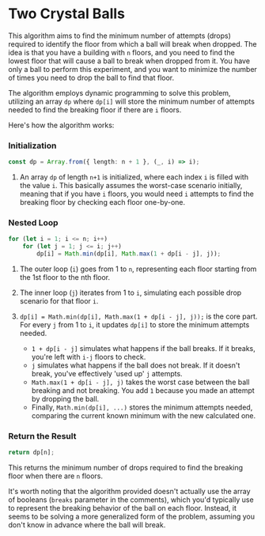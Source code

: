 # Two Crystal Balls

This algorithm aims to find the minimum number of attempts (drops) required to identify the floor from which a ball will break when dropped. The idea is that you have a building with `n` floors, and you need to find the lowest floor that will cause a ball to break when dropped from it. You have only a ball to perform this experiment, and you want to minimize the number of times you need to drop the ball to find that floor.

The algorithm employs dynamic programming to solve this problem, utilizing an array `dp` where `dp[i]` will store the minimum number of attempts needed to find the breaking floor if there are `i` floors.

Here's how the algorithm works:

### Initialization

```typescript
const dp = Array.from({ length: n + 1 }, (_, i) => i);
```

1. An array `dp` of length `n+1` is initialized, where each index `i` is filled with the value `i`. This basically assumes the worst-case scenario initially, meaning that if you have `i` floors, you would need `i` attempts to find the breaking floor by checking each floor one-by-one.

### Nested Loop

```typescript
for (let i = 1; i <= n; i++)
    for (let j = 1; j <= i; j++)
        dp[i] = Math.min(dp[i], Math.max(1 + dp[i - j], j));
```

1. The outer loop (`i`) goes from 1 to `n`, representing each floor starting from the 1st floor to the nth floor.

2. The inner loop (`j`) iterates from 1 to `i`, simulating each possible drop scenario for that floor `i`.

3. `dp[i] = Math.min(dp[i], Math.max(1 + dp[i - j], j));` is the core part. For every `j` from 1 to `i`, it updates `dp[i]` to store the minimum attempts needed.
    - `1 + dp[i - j]` simulates what happens if the ball breaks. If it breaks, you're left with `i-j` floors to check.
    - `j` simulates what happens if the ball does not break. If it doesn't break, you've effectively 'used up' `j` attempts.
    - `Math.max(1 + dp[i - j], j)` takes the worst case between the ball breaking and not breaking. You add `1` because you made an attempt by dropping the ball.
    - Finally, `Math.min(dp[i], ...)` stores the minimum attempts needed, comparing the current known minimum with the new calculated one.

### Return the Result

```typescript
return dp[n];
```

This returns the minimum number of drops required to find the breaking floor when there are `n` floors.

It's worth noting that the algorithm provided doesn't actually use the array of booleans (`breaks` parameter in the comments), which you'd typically use to represent the breaking behavior of the ball on each floor. Instead, it seems to be solving a more generalized form of the problem, assuming you don't know in advance where the ball will break.
